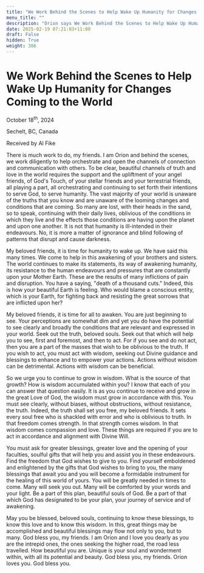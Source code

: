 ```yaml
---
title: "We Work Behind the Scenes to Help Wake Up Humanity for Changes Coming to the World"
menu_title: ""
description: "Orion says We Work Behind the Scenes to Help Wake Up Humanity for Changes Coming to the World"
date: 2025-02-19 07:21:03+11:00
draft: False
hidden: True
weight: 386
---
```

# We Work Behind the Scenes to Help Wake Up Humanity for Changes Coming to the World 

October 18<sup>th</sup>, 2024

Sechelt, BC, Canada

Received by Al Fike 

There is much work to do, my friends. I am Orion and behind the scenes, we work diligently to help orchestrate and open the channels of connection and communication with others. To be clear, beautiful channels of truth and love in the world requires the support and the upliftment of your angel friends, of God's Touch, of your stellar friends and your terrestrial friends, all playing a part, all orchestrating and continuing to set forth their intentions to serve God, to serve humanity.
The vast majority of your world is unaware of the truths that you know and are unaware of the looming changes and conditions that are coming. So many are lost, with their heads in the sand, so to speak, continuing with their daily lives, oblivious of the conditions in which they live and the effects those conditions are having upon the planet and upon one another. It is not that humanity is ill-intended in their endeavours. No, it is more a matter of ignorance and blind following of patterns that disrupt and cause darkness.

My beloved friends, it is time for humanity to wake up. We have said this many times. We come to help in this awakening of your brothers and sisters. The world continues to make its statements, its way of awakening humanity, its resistance to the human endeavours and pressures that are constantly upon your Mother Earth. These are the results of many inflictions of pain and disruption. You have a saying, "death of a thousand cuts." Indeed, this is how your beautiful Earth is feeling. Who would blame a conscious entity, which is your Earth, for fighting back and resisting the great sorrows that are inflicted upon her?

My beloved friends, it is time for all to awaken. You are just beginning to see. Your perceptions are somewhat dim and yet you do have the potential to see clearly and broadly the conditions that are relevant and expressed in your world. Seek out the truth, beloved souls. Seek out that which will help you to see, first and foremost, and then to act. For if you see and do not act, then you are a part of the masses that wish to be oblivious to the truth. If you wish to act, you must act with wisdom, seeking out Divine guidance and blessings to enhance and to empower your actions. Actions without wisdom can be detrimental. Actions with wisdom can be beneficial.

So we urge you to continue to grow in wisdom. What is the source of that growth? How is wisdom accumulated within you? I know that each of you can answer that question easily. It is as you continue to receive and grow in the great Love of God, the wisdom must grow in accordance with this. You must see clearly, without biases, without obstructions, without resistance, the truth. Indeed, the truth shall set you free, my beloved friends. It sets every soul free who is shackled with error and who is oblivious to truth. In that freedom comes strength. In that strength comes wisdom. In that wisdom comes compassion and love. These things are required if you are to act in accordance and alignment with Divine Will.

You must ask for greater blessings, greater love and the opening of your faculties, soulful gifts that will help you and assist you in these endeavours. Find the freedom that God wishes to give to you. Find yourself emboldened and enlightened by the gifts that God wishes to bring to you, the many blessings that await you and you will become a formidable instrument for the healing of this world of yours. You will be greatly needed in times to come. Many will seek you out. Many will be comforted by your words and your light. Be a part of this plan, beautiful souls of God. Be a part of that which God has designated to be your plan, your journey of service and of awakening.

May you be blessed, beloved souls, continuing to know these blessings, to know this love and to know this wisdom. In this, great things may be accomplished and beautiful blessings may flow not only to you, but to many. God bless you, my friends. I am Orion and I love you dearly as you are the intrepid ones, the ones seeking the higher road, the road less travelled. How beautiful you are. Unique is your soul and wonderment within, with all its potential and beauty. God bless you, my friends. Orion loves you. God bless you.